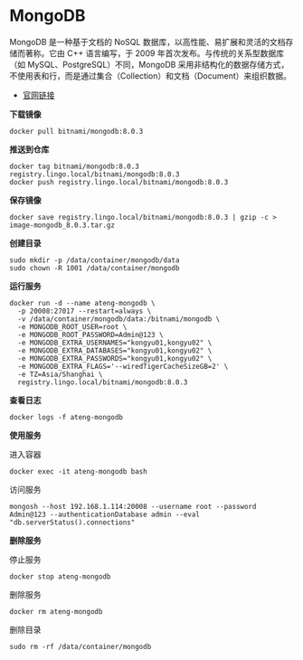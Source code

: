 # MongoDB

MongoDB 是一种基于文档的 NoSQL 数据库，以高性能、易扩展和灵活的文档存储而著称。它由 C++ 语言编写，于 2009 年首次发布。与传统的关系型数据库（如 MySQL、PostgreSQL）不同，MongoDB 采用非结构化的数据存储方式，不使用表和行，而是通过集合（Collection）和文档（Document）来组织数据。

- [官网链接](https://www.mongodb.com/zh-cn/)

**下载镜像**

```
docker pull bitnami/mongodb:8.0.3
```

**推送到仓库**

```
docker tag bitnami/mongodb:8.0.3 registry.lingo.local/bitnami/mongodb:8.0.3
docker push registry.lingo.local/bitnami/mongodb:8.0.3
```

**保存镜像**

```
docker save registry.lingo.local/bitnami/mongodb:8.0.3 | gzip -c > image-mongodb_8.0.3.tar.gz
```

**创建目录**

```
sudo mkdir -p /data/container/mongodb/data
sudo chown -R 1001 /data/container/mongodb
```

**运行服务**

```
docker run -d --name ateng-mongodb \
  -p 20008:27017 --restart=always \
  -v /data/container/mongodb/data:/bitnami/mongodb \
  -e MONGODB_ROOT_USER=root \
  -e MONGODB_ROOT_PASSWORD=Admin@123 \
  -e MONGODB_EXTRA_USERNAMES="kongyu01,kongyu02" \
  -e MONGODB_EXTRA_DATABASES="kongyu01,kongyu02" \
  -e MONGODB_EXTRA_PASSWORDS="kongyu01,kongyu02" \
  -e MONGODB_EXTRA_FLAGS='--wiredTigerCacheSizeGB=2' \
  -e TZ=Asia/Shanghai \
  registry.lingo.local/bitnami/mongodb:8.0.3
```

**查看日志**

```
docker logs -f ateng-mongodb
```

**使用服务**

进入容器

```
docker exec -it ateng-mongodb bash
```

访问服务

```
mongosh --host 192.168.1.114:20008 --username root --password Admin@123 --authenticationDatabase admin --eval "db.serverStatus().connections"
```

**删除服务**

停止服务

```
docker stop ateng-mongodb
```

删除服务

```
docker rm ateng-mongodb
```

删除目录

```
sudo rm -rf /data/container/mongodb
```

